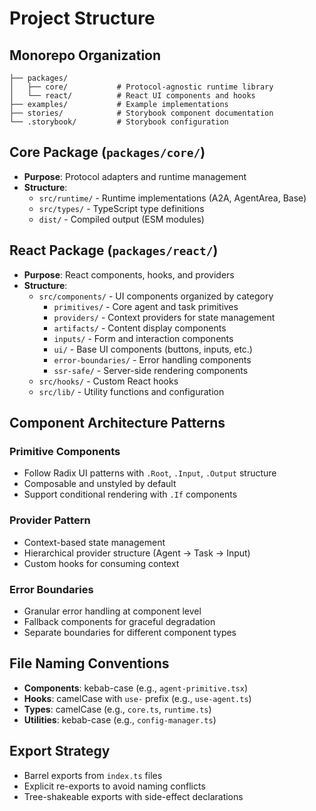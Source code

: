 # Project Structure

## Monorepo Organization

```
├── packages/
│   ├── core/           # Protocol-agnostic runtime library
│   └── react/          # React UI components and hooks
├── examples/           # Example implementations
├── stories/            # Storybook component documentation
└── .storybook/         # Storybook configuration
```

## Core Package (`packages/core/`)

- **Purpose**: Protocol adapters and runtime management
- **Structure**:
  - `src/runtime/` - Runtime implementations (A2A, AgentArea, Base)
  - `src/types/` - TypeScript type definitions
  - `dist/` - Compiled output (ESM modules)

## React Package (`packages/react/`)

- **Purpose**: React components, hooks, and providers
- **Structure**:
  - `src/components/` - UI components organized by category
    - `primitives/` - Core agent and task primitives
    - `providers/` - Context providers for state management
    - `artifacts/` - Content display components
    - `inputs/` - Form and interaction components
    - `ui/` - Base UI components (buttons, inputs, etc.)
    - `error-boundaries/` - Error handling components
    - `ssr-safe/` - Server-side rendering components
  - `src/hooks/` - Custom React hooks
  - `src/lib/` - Utility functions and configuration

## Component Architecture Patterns

### Primitive Components
- Follow Radix UI patterns with `.Root`, `.Input`, `.Output` structure
- Composable and unstyled by default
- Support conditional rendering with `.If` components

### Provider Pattern
- Context-based state management
- Hierarchical provider structure (Agent → Task → Input)
- Custom hooks for consuming context

### Error Boundaries
- Granular error handling at component level
- Fallback components for graceful degradation
- Separate boundaries for different component types

## File Naming Conventions

- **Components**: kebab-case (e.g., `agent-primitive.tsx`)
- **Hooks**: camelCase with `use-` prefix (e.g., `use-agent.ts`)
- **Types**: camelCase (e.g., `core.ts`, `runtime.ts`)
- **Utilities**: kebab-case (e.g., `config-manager.ts`)

## Export Strategy

- Barrel exports from `index.ts` files
- Explicit re-exports to avoid naming conflicts
- Tree-shakeable exports with side-effect declarations